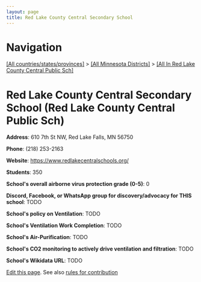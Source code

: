 ```yaml
---
layout: page
title: Red Lake County Central Secondary School
---
```

# Navigation

[[All countries/states/provinces]](../../..) > [[All Minnesota Districts]](../..) > [[All In Red Lake County Central Public Sch]](..)

# Red Lake County Central Secondary School (Red Lake County Central Public Sch)

**Address**: 610 7th St NW, Red Lake Falls, MN 56750

**Phone**: (218) 253-2163

**Website**: <https://www.redlakecentralschools.org/>

**Students**: 350

**School's overall airborne virus protection grade (0-5)**: 0

**Discord, Facebook, or WhatsApp group for discovery/advocacy for THIS school**: TODO

**School's policy on Ventilation**: TODO

**School's Ventilation Work Completion**: TODO

**School's Air-Purification**: TODO

**School's CO2 monitoring to actively drive ventilation and filtration**: TODO

**School's Wikidata URL**: TODO


[Edit this page](https://github.com/ventilate-schools/MN/edit/main/./Red_Lake_County_Central_Public_Sch/Red_Lake_County_Central_Secondary_School.md). See also [rules for contribution](../../../contribution-rules/)
